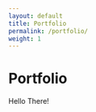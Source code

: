 ```yaml
---
layout: default
title: Portfolio
permalink: /portfolio/
weight: 1
---
```


# Portfolio
Hello There!
